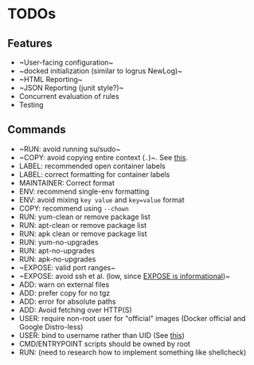 # TODOs

## Features

* ~User-facing configuration~
* ~docked initialization (similar to logrus NewLog)~ 
* ~HTML Reporting~
* ~JSON Reporting (junit style?)~
* Concurrent evaluation of rules
* Testing

## Commands

* ~RUN: avoid running su/sudo~
* ~COPY: avoid copying entire context (`.`)~. See [this](https://devopsbootcamp.org/dockerfile-security-best-practices/#3-3-build-context-and-dockerignore).
* LABEL: recommended open container labels
* LABEL: correct formatting for container labels
* MAINTAINER: Correct format
* ENV: recommend single-env formatting
* ENV: avoid mixing `key value` and `key=value` format
* COPY: recommend using `--chown`
* RUN: yum-clean or remove package list
* RUN: apt-clean or remove package list
* RUN: apk clean or remove package list
* RUN: yum-no-upgrades
* RUN: apt-no-upgrades
* RUN: apk-no-upgrades
* ~EXPOSE: valid port ranges~
* ~EXPOSE: avoid ssh et al. (low, since [EXPOSE is informational](https://docs.docker.com/engine/reference/builder/#expose))~
* ADD: warn on external files
* ADD: prefer copy for no tgz
* ADD: error for absolute paths
* ADD: Avoid fetching over HTTP(S)
* USER: require non-root user for "official" images (Docker official and Google Distro-less)
* USER: bind to username rather than UID (See [this](https://devopsbootcamp.org/dockerfile-security-best-practices/#1-2-don-t-bind-to-a-specific-uid))
* CMD/ENTRYPOINT scripts should be owned by root
* RUN: (need to research how to implement something like shellcheck)

